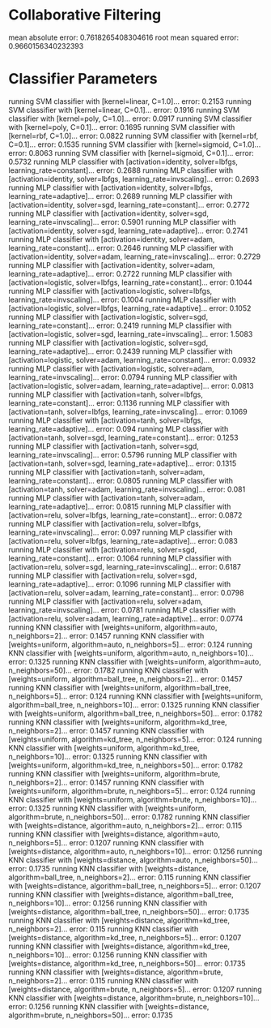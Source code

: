 # Collaborative Filtering
mean absolute error: 0.7618265408304616
root mean squared error: 0.9660156340232393

# Classifier Parameters
running SVM classifier with [kernel=linear, C=1.0]...
error: 0.2153
running SVM classifier with [kernel=linear, C=0.1]...
error: 0.1916
running SVM classifier with [kernel=poly, C=1.0]...
error: 0.0917
running SVM classifier with [kernel=poly, C=0.1]...
error: 0.1695
running SVM classifier with [kernel=rbf, C=1.0]...
error: 0.0822
running SVM classifier with [kernel=rbf, C=0.1]...
error: 0.1535
running SVM classifier with [kernel=sigmoid, C=1.0]...
error: 0.8063
running SVM classifier with [kernel=sigmoid, C=0.1]...
error: 0.5732
running MLP classifier with [activation=identity, solver=lbfgs, learning_rate=constant]...
error: 0.2688
running MLP classifier with [activation=identity, solver=lbfgs, learning_rate=invscaling]...
error: 0.2693
running MLP classifier with [activation=identity, solver=lbfgs, learning_rate=adaptive]...
error: 0.2689
running MLP classifier with [activation=identity, solver=sgd, learning_rate=constant]...
error: 0.2772
running MLP classifier with [activation=identity, solver=sgd, learning_rate=invscaling]...
error: 0.5901
running MLP classifier with [activation=identity, solver=sgd, learning_rate=adaptive]...
error: 0.2741
running MLP classifier with [activation=identity, solver=adam, learning_rate=constant]...
error: 0.2646
running MLP classifier with [activation=identity, solver=adam, learning_rate=invscaling]...
error: 0.2729
running MLP classifier with [activation=identity, solver=adam, learning_rate=adaptive]...
error: 0.2722
running MLP classifier with [activation=logistic, solver=lbfgs, learning_rate=constant]...
error: 0.1044
running MLP classifier with [activation=logistic, solver=lbfgs, learning_rate=invscaling]...
error: 0.1004
running MLP classifier with [activation=logistic, solver=lbfgs, learning_rate=adaptive]...
error: 0.1052
running MLP classifier with [activation=logistic, solver=sgd, learning_rate=constant]...
error: 0.2419
running MLP classifier with [activation=logistic, solver=sgd, learning_rate=invscaling]...
error: 1.5083
running MLP classifier with [activation=logistic, solver=sgd, learning_rate=adaptive]...
error: 0.2439
running MLP classifier with [activation=logistic, solver=adam, learning_rate=constant]...
error: 0.0932
running MLP classifier with [activation=logistic, solver=adam, learning_rate=invscaling]...
error: 0.0794
running MLP classifier with [activation=logistic, solver=adam, learning_rate=adaptive]...
error: 0.0813
running MLP classifier with [activation=tanh, solver=lbfgs, learning_rate=constant]...
error: 0.1136
running MLP classifier with [activation=tanh, solver=lbfgs, learning_rate=invscaling]...
error: 0.1069
running MLP classifier with [activation=tanh, solver=lbfgs, learning_rate=adaptive]...
error: 0.094
running MLP classifier with [activation=tanh, solver=sgd, learning_rate=constant]...
error: 0.1253
running MLP classifier with [activation=tanh, solver=sgd, learning_rate=invscaling]...
error: 0.5796
running MLP classifier with [activation=tanh, solver=sgd, learning_rate=adaptive]...
error: 0.1315
running MLP classifier with [activation=tanh, solver=adam, learning_rate=constant]...
error: 0.0805
running MLP classifier with [activation=tanh, solver=adam, learning_rate=invscaling]...
error: 0.081
running MLP classifier with [activation=tanh, solver=adam, learning_rate=adaptive]...
error: 0.0815
running MLP classifier with [activation=relu, solver=lbfgs, learning_rate=constant]...
error: 0.0872
running MLP classifier with [activation=relu, solver=lbfgs, learning_rate=invscaling]...
error: 0.097
running MLP classifier with [activation=relu, solver=lbfgs, learning_rate=adaptive]...
error: 0.083
running MLP classifier with [activation=relu, solver=sgd, learning_rate=constant]...
error: 0.1064
running MLP classifier with [activation=relu, solver=sgd, learning_rate=invscaling]...
error: 0.6187
running MLP classifier with [activation=relu, solver=sgd, learning_rate=adaptive]...
error: 0.1096
running MLP classifier with [activation=relu, solver=adam, learning_rate=constant]...
error: 0.0798
running MLP classifier with [activation=relu, solver=adam, learning_rate=invscaling]...
error: 0.0781
running MLP classifier with [activation=relu, solver=adam, learning_rate=adaptive]...
error: 0.0774
running KNN classifier with [weights=uniform, algorithm=auto, n_neighbors=2]...
error: 0.1457
running KNN classifier with [weights=uniform, algorithm=auto, n_neighbors=5]...
error: 0.124
running KNN classifier with [weights=uniform, algorithm=auto, n_neighbors=10]...
error: 0.1325
running KNN classifier with [weights=uniform, algorithm=auto, n_neighbors=50]...
error: 0.1782
running KNN classifier with [weights=uniform, algorithm=ball_tree, n_neighbors=2]...
error: 0.1457
running KNN classifier with [weights=uniform, algorithm=ball_tree, n_neighbors=5]...
error: 0.124
running KNN classifier with [weights=uniform, algorithm=ball_tree, n_neighbors=10]...
error: 0.1325
running KNN classifier with [weights=uniform, algorithm=ball_tree, n_neighbors=50]...
error: 0.1782
running KNN classifier with [weights=uniform, algorithm=kd_tree, n_neighbors=2]...
error: 0.1457
running KNN classifier with [weights=uniform, algorithm=kd_tree, n_neighbors=5]...
error: 0.124
running KNN classifier with [weights=uniform, algorithm=kd_tree, n_neighbors=10]...
error: 0.1325
running KNN classifier with [weights=uniform, algorithm=kd_tree, n_neighbors=50]...
error: 0.1782
running KNN classifier with [weights=uniform, algorithm=brute, n_neighbors=2]...
error: 0.1457
running KNN classifier with [weights=uniform, algorithm=brute, n_neighbors=5]...
error: 0.124
running KNN classifier with [weights=uniform, algorithm=brute, n_neighbors=10]...
error: 0.1325
running KNN classifier with [weights=uniform, algorithm=brute, n_neighbors=50]...
error: 0.1782
running KNN classifier with [weights=distance, algorithm=auto, n_neighbors=2]...
error: 0.115
running KNN classifier with [weights=distance, algorithm=auto, n_neighbors=5]...
error: 0.1207
running KNN classifier with [weights=distance, algorithm=auto, n_neighbors=10]...
error: 0.1256
running KNN classifier with [weights=distance, algorithm=auto, n_neighbors=50]...
error: 0.1735
running KNN classifier with [weights=distance, algorithm=ball_tree, n_neighbors=2]...
error: 0.115
running KNN classifier with [weights=distance, algorithm=ball_tree, n_neighbors=5]...
error: 0.1207
running KNN classifier with [weights=distance, algorithm=ball_tree, n_neighbors=10]...
error: 0.1256
running KNN classifier with [weights=distance, algorithm=ball_tree, n_neighbors=50]...
error: 0.1735
running KNN classifier with [weights=distance, algorithm=kd_tree, n_neighbors=2]...
error: 0.115
running KNN classifier with [weights=distance, algorithm=kd_tree, n_neighbors=5]...
error: 0.1207
running KNN classifier with [weights=distance, algorithm=kd_tree, n_neighbors=10]...
error: 0.1256
running KNN classifier with [weights=distance, algorithm=kd_tree, n_neighbors=50]...
error: 0.1735
running KNN classifier with [weights=distance, algorithm=brute, n_neighbors=2]...
error: 0.115
running KNN classifier with [weights=distance, algorithm=brute, n_neighbors=5]...
error: 0.1207
running KNN classifier with [weights=distance, algorithm=brute, n_neighbors=10]...
error: 0.1256
running KNN classifier with [weights=distance, algorithm=brute, n_neighbors=50]...
error: 0.1735
